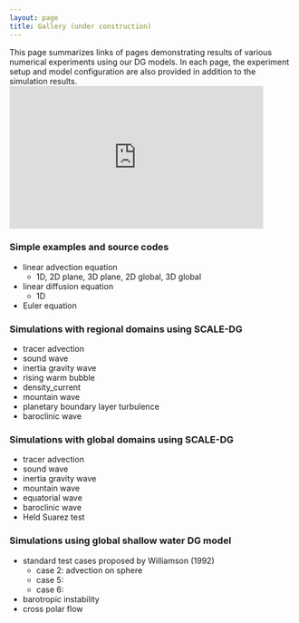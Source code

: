 ```yaml
---
layout: page
title: Gallery (under construction)
---
```


<div class="container">
  <div class="item">
    This page summarizes links of pages demonstrating results of various numerical experiments using our DG models. In each page, the experiment setup and model configuration are also provided in addition to the simulation results.
  </div>
  <div class="item">  
    <div class="youtube">
      <iframe  width="448" height="252" src="https://www.youtube.com/embed/{{ site.data.gallery.barocwavetest_movie_id }}?rel=0" frameborder="0" allowfullscreen></iframe>
    </div>
  </div>
</div>

### Simple examples and source codes

* linear advection equation
  * 1D, 2D plane, 3D plane, 2D global, 3D global
* linear diffusion equation
  * 1D
* Euler equation

### Simulations with regional domains using SCALE-DG

* tracer advection
* sound wave
* inertia gravity wave
* rising warm bubble
* density_current
* mountain wave
* planetary boundary layer turbulence
* baroclinic wave

### Simulations with global domains using SCALE-DG

* tracer advection
* sound wave
* inertia gravity wave
* mountain wave
* equatorial wave
* baroclinic wave
* Held Suarez test

### Simulations using global shallow water DG model

* standard test cases proposed by Williamson (1992)
  * case 2: advection on sphere
  * case 5: 
  * case 6:
* barotropic instability
* cross polar flow
